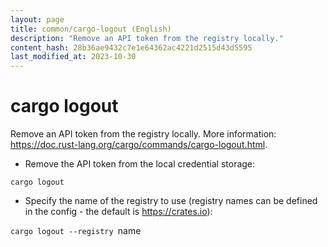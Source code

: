 ```yaml
---
layout: page
title: common/cargo-logout (English)
description: "Remove an API token from the registry locally."
content_hash: 28b36ae9432c7e1e64362ac4221d2515d43d5595
last_modified_at: 2023-10-30
---
```

# cargo logout

Remove an API token from the registry locally.
More information: <https://doc.rust-lang.org/cargo/commands/cargo-logout.html>.

- Remove the API token from the local credential storage:

`cargo logout`

- Specify the name of the registry to use (registry names can be defined in the config - the default is <https://crates.io>):

`cargo logout --registry `<span class="tldr-var badge badge-pill bg-dark-lm bg-white-dm text-white-lm text-dark-dm font-weight-bold">name</span>
